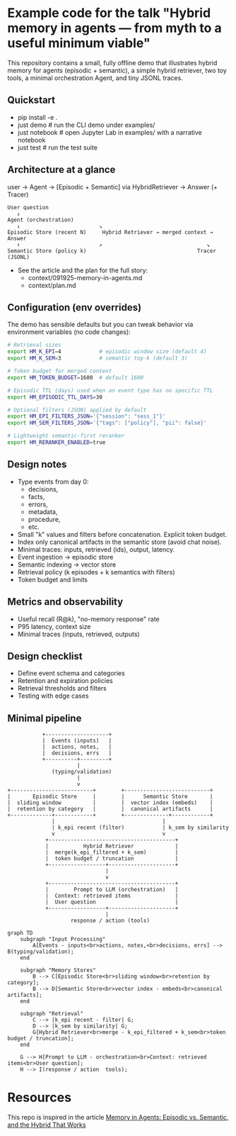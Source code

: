# Example code for the talk "Hybrid memory in agents — from myth to a useful minimum viable"

This repository contains a small, fully offline demo that illustrates hybrid memory for agents (episodic + semantic), a simple hybrid retriever, two toy tools, a minimal orchestration Agent, and tiny JSONL traces.

## Quickstart

- pip install -e .
- just demo  # run the CLI demo under examples/
- just notebook  # open Jupyter Lab in examples/ with a narrative notebook
- just test  # run the test suite

## Architecture at a glance

user → Agent → [Episodic + Semantic] via HybridRetriever → Answer (+ Tracer)

```
User question
   ↓
Agent (orchestration)
   ↓                         ↘
Episodic Store (recent N)     Hybrid Retriever → merged context → Answer
   ↑                         ↗                                 ↘
Semantic Store (policy k)                                   Tracer (JSONL)
```

- See the article and the plan for the full story:
  - context/091925-memory-in-agents.md
  - context/plan.md

## Configuration (env overrides)
The demo has sensible defaults but you can tweak behavior via environment variables (no code changes):

```bash
# Retrieval sizes
export HM_K_EPI=4            # episodic window size (default 4)
export HM_K_SEM=3            # semantic top-k (default 3)

# Token budget for merged context
export HM_TOKEN_BUDGET=1600  # default 1600

# Episodic TTL (days) used when an event type has no specific TTL
export HM_EPISODIC_TTL_DAYS=30

# Optional filters (JSON) applied by default
export HM_EPI_FILTERS_JSON='{"session": "sess_1"}'
export HM_SEM_FILTERS_JSON='{"tags": ["policy"], "pii": false}'

# Lightweight semantic-first reranker
export HM_RERANKER_ENABLED=true
```

## Design notes

- Type events from day 0: 
  - decisions, 
  - facts, 
  - errors, 
  - metadata, 
  - procedure,
  - etc.
- Small "k" values and filters before concatenation. Explicit token budget.
- Index only canonical artifacts in the semantic store (avoid chat noise).
- Minimal traces: inputs, retrieved (ids), output, latency.
- Event ingestion → episodic store
- Semantic indexing → vector store
- Retrieval policy (k episodes + k semantics with filters)
- Token budget and limits

## Metrics and observability
- Useful recall (R@k), "no-memory response" rate
- P95 latency, context size
- Minimal traces (inputs, retrieved, outputs)

## Design checklist
- Define event schema and categories
- Retention and expiration policies
- Retrieval thresholds and filters
- Testing with edge cases

## Minimal pipeline

```	 
           +--------------------+
           |  Events (inputs)   |
           |  actions, notes,   |
           |  decisions, errs   |
           +----------+---------+
                      |
              (typing/validation)
                      |
                      v
+--------------------------+        +---------------------------+
|       Episodic Store     |        |      Semantic Store       |
|  sliding window          |        |  vector index (embeds)    |
|  retention by category   |        |  canonical artifacts      |
+-------------+------------+        +--------------+------------+
              |                                  |
              | k_epi recent (filter)            | k_sem by similarity
              v                                  v
            +----------------------------------------+
            |           Hybrid Retriever             |
            |  merge(k_epi_filtered + k_sem)         |
            |  token budget / truncation             |
            +------------------+---------------------+
                               |
                               v
            +----------------------------------------+
            |        Prompt to LLM (orchestration)   |
            |  Context: retrieved items              |
            |  User question                         |
            +------------------+---------------------+
                               |
                    response / action (tools)
```

```mermaid
graph TD
    subgraph "Input Processing"
        A[Events - inputs<br>actions, notes,<br>decisions, errs] --> B(typing/validation);
    end

    subgraph "Memory Stores"
        B --> C[Episodic Store<br>sliding window<br>retention by category];
        B --> D[Semantic Store<br>vector index - embeds<br>canonical artifacts];
    end

    subgraph "Retrieval"
        C --> |k_epi recent - filter| G;
        D --> |k_sem by similarity| G;
        G[Hybrid Retriever<br>merge - k_epi_filtered + k_sem<br>token budget / truncation];
    end

    G --> H[Prompt to LLM - orchestration<br>Context: retrieved items<br>User question];
    H --> I(response / action  tools);
```

# Resources

This repo is inspired in the article [Memory in Agents: Episodic vs. Semantic, and the Hybrid That Works](https://principia-agentica.io/blog/2025/09/19/memory-in-agents-episodic-vs-semantic-and-the-hybrid-that-works/)

